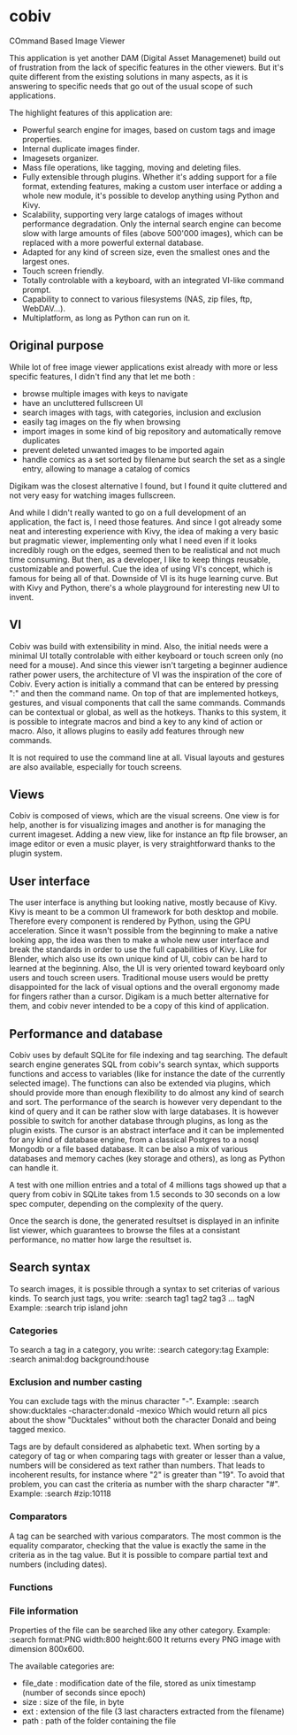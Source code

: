 # cobiv
COmmand Based Image Viewer

This application is yet another DAM (Digital Asset Managemenet) build out of frustration from the lack of specific features in the other viewers. But it's quite different from the existing solutions in many aspects, as it is answering to specific needs that go out of the usual scope of such applications.

The highlight features of this application are:
* Powerful search engine for images, based on custom tags and image properties.
* Internal duplicate images finder.
* Imagesets organizer.
* Mass file operations, like tagging, moving and deleting files.
* Fully extensible through plugins. Whether it's adding support for a file format, extending features, making a custom user interface or adding a whole new module, it's possible to develop anything using Python and Kivy.
* Scalability, supporting very large catalogs of images without performance degradation. Only the internal search engine can become slow with large amounts of files (above 500'000 images), which can be replaced with a more powerful external database.
* Adapted for any kind of screen size, even the smallest ones and the largest ones.
* Touch screen friendly.
* Totally controlable with a keyboard, with an integrated VI-like command prompt.
* Capability to connect to various filesystems (NAS, zip files, ftp, WebDAV...).
* Multiplatform, as long as Python can run on it.

## Original purpose
While lot of free image viewer applications exist already with more or less specific features, I didn't find any that let me both :
* browse multiple images with keys to navigate
* have an uncluttered fullscreen UI
* search images with tags, with categories, inclusion and exclusion
* easily tag images on the fly when browsing
* import images in some kind of big repository and automatically remove duplicates
* prevent deleted unwanted images to be imported again
* handle comics as a set sorted by filename but search the set as a single entry, allowing to manage a catalog of comics

Digikam was the closest alternative I found, but I found it quite cluttered and not very easy for watching images fullscreen.

And while I didn't really wanted to go on a full development of an application, the fact is, I need those features. And since I got already some neat and interesting experience with Kivy, the idea of making a very basic but pragmatic viewer, implementing only what I need even if it looks incredibly rough on the edges, seemed then to be realistical and not much time consuming. But then, as a developer, I like to keep things reusable, customizable and powerful. Cue the idea of using VI's concept, which is famous for being all of that. Downside of VI is its huge learning curve. But with Kivy and Python, there's a whole playground for interesting new UI to invent.


## VI
Cobiv was build with extensibility in mind. Also, the initial needs were a minimal UI totally controlable with either keyboard or touch screen only (no need for a mouse). And since this viewer isn't targeting a beginner audience rather power users, the architecture of VI was the inspiration of the core of Cobiv. Every action is initially a command that can be entered by pressing ":" and then the command name. On top of that are implemented hotkeys, gestures, and visual components that call the same commands. Commands can be contextual or global, as well as the hotkeys.
Thanks to this system, it is possible to integrate macros and bind a key to any kind of action or macro. Also, it allows plugins to easily add features through new commands.

It is not required to use the command line at all. Visual layouts and gestures are also available, especially for touch screens. 

## Views
Cobiv is composed of views, which are the visual screens. One view is for help, another is for visualizing images and another is for managing the current imageset. Adding a new view, like for instance an ftp file browser, an image editor or even a music player, is very straightforward thanks to the plugin system.

## User interface
The user interface is anything but looking native, mostly because of Kivy. Kivy is meant to be a common UI framework for both desktop and mobile. Therefore every component is rendered by Python, using the GPU acceleration. Since it wasn't possible from the beginning to make a native looking app, the idea was then to make a whole new user interface and break the standards in order to use the full capabilities of Kivy.
Like for Blender, which also use its own unique kind of UI, cobiv can be hard to learned at the beginning. Also, the UI is very oriented toward keyboard only users and touch screen users. Traditional mouse users would be pretty disappointed for the lack of visual options and the overall ergonomy made for fingers rather than a cursor. Digikam is a much better alternative for them, and cobiv never intended to be a copy of this kind of application.

## Performance and database
Cobiv uses by default SQLite for file indexing and tag searching. The default search engine generates SQL from cobiv's search syntax, which supports functions and access to variables (like for instance the date of the currently selected image). The functions can also be extended via plugins, which should provide more than enough flexibility to do almost any kind of search and sort. The performance of the search is however very dependant to the kind of query and it can be rather slow with large databases. It is however possible to switch for another database through plugins, as long as the plugin exists. The cursor is an abstract interface and it can be implemented for any kind of database engine, from a classical Postgres to a nosql Mongodb or a file based database. It can be also a mix of various databases and memory caches (key storage and others), as long as Python can handle it.

A test with one million entries and a total of 4 millions tags showed up that a query from cobiv in SQLite takes from 1.5 seconds to 30 seconds on a low spec computer, depending on the complexity of the query.

Once the search is done, the generated resultset is displayed in an infinite list viewer, which guarantees to browse the files at a consistant performance, no matter how large the resultset is.

## Search syntax
To search images, it is possible through a syntax to set criterias of various kinds.
To search just tags, you write:
:search tag1 tag2 tag3 ... tagN
Example:
:search trip island john

### Categories
To search a tag in a category, you write:
:search category:tag
Example:
:search animal:dog background:house

### Exclusion and number casting
You can exclude tags with the minus character "-". Example:
:search show:ducktales -character:donald -mexico
Which would return all pics about the show "Ducktales" without both the character Donald and being tagged mexico. 

Tags are by default considered as alphabetic text. When sorting by a category of tag or when comparing tags with greater or lesser than a value, numbers will be considered as text rather than numbers. That leads to incoherent results, for instance where "2" is greater than "19". To avoid that problem, you can cast the criteria as number with the sharp character "#". Example:
:search #zip:10118

### Comparators
A tag can be searched with various comparators. The most common is the equality comparator, checking that the value is exactly the same in the criteria as in the tag value. But it is possible to compare partial text and numbers (including dates).


### Functions

### File information
Properties of the file can be searched like any other category. Example:
:search format:PNG width:800 height:600
It returns every PNG image with dimension 800x600.

The available categories are:
* file_date : modification date of the file, stored as unix timestamp (number of seconds since epoch)
* size : size of the file, in byte
* ext : extension of the file (3 last characters extracted from the filename)
* path : path of the folder containing the file

